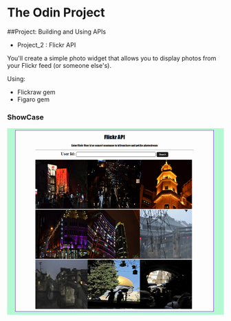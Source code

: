 # The Odin Project
##Project: Building and Using APIs

- Project_2 : Flickr API

You'll create a simple photo widget that allows you to display photos from your Flickr feed (or someone else's).

Using:
- Flickraw gem
- Figaro gem

### ShowCase
![View](https://github.com/MAshrafM/The_Odin_Project/blob/master/18_APIs/flickAPI/showcase.png)
